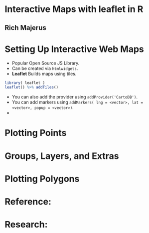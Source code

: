 # Interactive Maps with leaflet in R
## Rich Majerus

# Setting Up Interactive Web Maps
- Popular Open Source JS Library.
- Can be created via `htmlwidgets`.
- **Leaflet** Builds maps using tiles.
```r
library( leaflet )
leaflet() %>% addTiles()
```
- You can also add the provider using `addProvider('CartoDB')`.
- You can add markers using `addMarkers( lng = <vector>, lat = <vector>, popup = <vector>)`.
- 



# Plotting Points

# Groups, Layers, and Extras

# Plotting Polygons

# Reference:

# Research:
